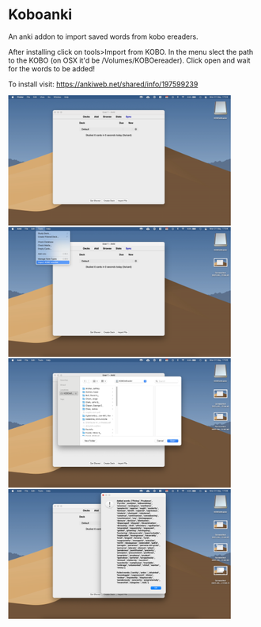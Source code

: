 # Koboanki

An anki addon to import saved words from kobo ereaders.

After installing click on tools>Import from KOBO. In the menu slect the path to the KOBO (on OSX it'd be /Volumes/KOBOereader). Click open and wait for the words to be added!

To install visit: https://ankiweb.net/shared/info/197599239

<img src="img/img1.png" width="450"/> <img src="img/img2.png" width="450"/> 
<img src="img/img3.png" width="450"/> <img src="img/img4.png" width="450"/> 
